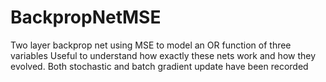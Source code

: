 # BackpropNetMSE
Two layer backprop net using MSE to model an OR function of three variables
Useful to understand how exactly these nets work and how they evolved. 
Both stochastic and batch gradient update have been recorded

